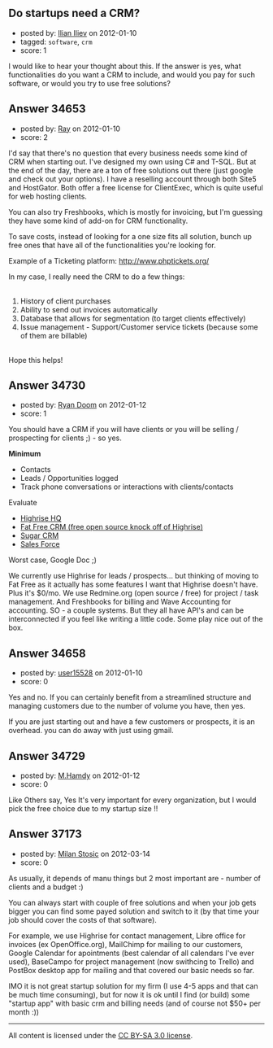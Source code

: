 ## Do startups need a CRM?

- posted by: [Ilian Iliev](https://stackexchange.com/users/-1/15525-ilian-iliev) on 2012-01-10
- tagged: `software`, `crm`
- score: 1

I would like to hear your thought about this. If the answer is yes, what functionalities do you want a CRM to include, and would you pay for such software, or would you try to use free solutions?


## Answer 34653

- posted by: [Ray](https://stackexchange.com/users/-1/15462-ray) on 2012-01-10
- score: 2

I'd say that there's no question that every business needs some kind of CRM when starting out. I've designed my own using C# and T-SQL. But at the end of the day, there are a ton of free solutions out there (just google and check out your options). I have a reselling account through both Site5 and HostGator. Both offer a free license for ClientExec, which is quite useful for web hosting clients.

You can also try Freshbooks, which is mostly for invoicing, but I'm guessing they have some kind of add-on for CRM functionality.

To save costs, instead of looking for a one size fits all solution, bunch up free ones that have all of the functionalities you're looking for.

Example of a Ticketing platform: http://www.phptickets.org/


In my case, I really need the CRM to do a few things: <br /><br />
1. History of client purchases<br />
2. Ability to send out invoices automatically<br />
3. Database that allows for segmentation (to target clients effectively)<br />
4. Issue management - Support/Customer service tickets (because some of them are billable)<br /><br />


Hope this helps!


## Answer 34730

- posted by: [Ryan Doom](https://stackexchange.com/users/-1/5655-ryan-doom) on 2012-01-12
- score: 1

<p>You should have a CRM if you will have clients or you will be selling / prospecting for clients ;) - so yes.</p>

<p><strong>Minimum</strong></p>

<ul>
<li>Contacts</li>
<li>Leads / Opportunities logged</li>
<li>Track phone conversations or interactions with clients/contacts</li>
</ul>

<p>Evaluate</p>

<ul>
<li><a href="http://highrisehq.com" rel="nofollow">Highrise HQ</a></li>
<li><a href="http://www.fatfreecrm.com/" rel="nofollow">Fat Free CRM (free open source knock off of Highrise)</a></li>
<li><a href="http://www.sugarcrm.com" rel="nofollow">Sugar CRM</a></li>
<li><a href="http://force.com" rel="nofollow">Sales Force</a></li>
</ul>

<p>Worst case, Google Doc ;)</p>

<p>We currently use Highrise for leads / prospects... but thinking of moving to Fat Free as it actually has some features I want that Highrise doesn't have. Plus it's $0/mo.   We use Redmine.org (open source / free) for project / task management.  And Freshbooks for billing  and Wave Accounting for accounting.  SO - a couple systems. But they all have API's and can be interconnected if you feel like writing a little code. Some play nice out of the box.</p>



## Answer 34658

- posted by: [user15528](https://stackexchange.com/users/-1/15528-user15528) on 2012-01-10
- score: 0

Yes and no. If you can certainly benefit from a streamlined structure and managing customers due to the number of volume you have, then yes.

If you are just starting out and have a few customers or prospects, it is an overhead. you can do away with just using gmail.


## Answer 34729

- posted by: [M.Hamdy](https://stackexchange.com/users/-1/15569-m-hamdy) on 2012-01-12
- score: 0

Like Others say,
Yes It's very important for every organization, but I would pick the free choice due to my startup size !!


## Answer 37173

- posted by: [Milan Stosic](https://stackexchange.com/users/-1/16904-milan-stosic) on 2012-03-14
- score: 0

As usually, it depends of manu things but 2 most important are - number of clients and a budget :)

You can always start with couple of free solutions and when your job gets bigger you can find some payed solution and switch to it (by that time your job should cover the costs of that software). 

For example, we use Highrise for contact management, Libre office for invoices (ex OpenOffice.org), MailChimp for mailing to our customers, Google Calendar for apointments (best calendar of all calendars I've ever used), BaseCampo for project management (now swithcing to Trello) and PostBox desktop app for mailing and that covered our basic needs so far. 

IMO it is not great startup solution for my firm (I use 4-5 apps and that can be much time consuming), but for now it is ok until I find (or build) some "startup app" with basic crm and billing needs (and of course not $50+ per month :))



---

All content is licensed under the [CC BY-SA 3.0 license](https://creativecommons.org/licenses/by-sa/3.0/).

